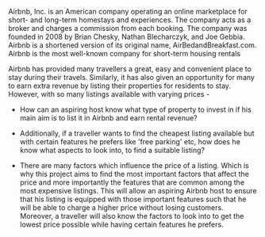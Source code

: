 Airbnb, Inc. is an American company operating an online marketplace for short- and long-term homestays and experiences. The company acts as a broker and charges a commission from each booking. The company was founded in 2008 by Brian Chesky, Nathan Blecharczyk, and Joe Gebbia. Airbnb is a shortened version of its original name, AirBedandBreakfast.com. Airbnb is the most well-known company for short-term housing rentals

Airbnb has provided many travellers a great, easy and convenient place to stay during their travels. Similarly, it has also given an opportunity for many to earn extra revenue by listing their properties for residents to stay. However, with so many listings available with varying prices -
- How can an aspiring host know what type of property to invest in if his main aim is to list it in Airbnb and earn rental revenue?
- Additionally, if a traveller wants to find the cheapest listing available but with certain features he prefers like 'free parking' etc, how does he know what aspects to look into, to find a suitable listing?

- There are many factors which influence the price of a listing. Which is why this project aims to find the most important factors that affect the price and more importantly the features that are common among the most expensive listings. This will allow an aspiring Airbnb host to ensure that his listing is equipped with those important features such that he will be able to charge a higher price without losing customers. Moreover, a traveller will also know the factors to look into to get the lowest price possible while having certain features he prefers.

